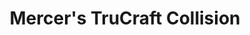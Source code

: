 ---
title: "Mercer's TruCraft Collision"
url: /pottstown/mercers-trucraft-collision/
shop: Autowerkstatt
---